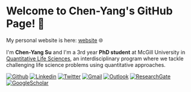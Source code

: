 <!-- Your title -->

# Welcome to Chen-Yang's GitHub Page! 👋

My personal website is here: [website](https://chenyangsu.github.io/) 🌐 

I'm **Chen-Yang Su** and I'm a 3rd year **PhD student** at McGill University in [Quantitative Life Sciences](https://www.mcgill.ca/qls/), an interdisciplinary program where we tackle challenging life science problems using quantitative approaches.

<!-- Your badges
You can use the website to generate badges: https://shields.io/
-->

[![Github](https://img.shields.io/badge/-Github-000?style=flat&logo=Github&logoColor=white)](https://github.com/chenyangsu)
[![Linkedin](https://img.shields.io/badge/-LinkedIn-blue?style=flat&logo=Linkedin&logoColor=white)](https://www.linkedin.com/in/chen-yang-su/)
[![Twitter](https://img.shields.io/twitter/url?style=social&url=https://twitter.com/KristinaUlicna)](https://twitter.com/chenyangsu)
[![Gmail](https://img.shields.io/badge/-Gmail-critical?style=flat-square&logo=Gmail&logoColor=white&link=mailto:chenyangsu87@gmail.com)](mailto:chenyangsu87@gmail.com)
[![Outlook](https://img.shields.io/badge/-Outlook-0078D4?style=flat&logo=Microsoft-Outlook&logoColor=white)](mailto:chen-yang.su@mail.mcgill.ca)
[![ResearchGate](https://img.shields.io/badge/-ResearchGate-green?style=flat&logo=ResearchGate&logoColor=white)](https://www.researchgate.net/profile/Chen-Yang-Su)
[![GoogleScholar](https://img.shields.io/badge/-Google%20Scholar-9cf?style=flat&logo=Google&logoColor=white)](https://scholar.google.com/citations?user=KJGE-kYAAAAJ&hl=en)

<!--
**chenyangsu/chenyangsu** is a ✨ _special_ ✨ repository because its `README.md` (this file) appears on your GitHub profile.

Here are some ideas to get you started:

- 🔭 I’m currently working on ...
- 🌱 I’m currently learning ...
- 👯 I’m looking to collaborate on ...
- 🤔 I’m looking for help with ...
- 💬 Ask me about ...
- 📫 How to reach me: ...
- 😄 Pronouns: ...
- ⚡ Fun fact: ...
-->
